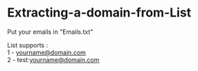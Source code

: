 # Extracting-a-domain-from-List

Put your emails in "Emails.txt"

List supports :  
1 - yourname@domain.com  
2 - test:yourname@domain.com
